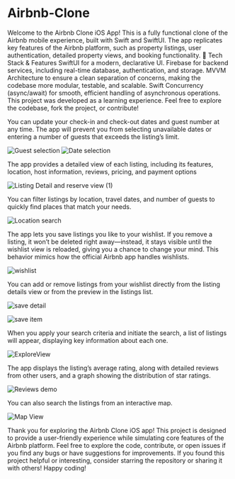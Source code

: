 # Airbnb-Clone
 Welcome to the Airbnb Clone iOS App! This is a fully functional clone of the Airbnb mobile experience, built with Swift and SwiftUI. The app replicates key features of the Airbnb platform, such as property listings, user authentication, detailed property views, and booking functionality.
🔧 Tech Stack & Features
SwiftUI for a modern, declarative UI.
Firebase for backend services, including real-time database, authentication, and storage.
MVVM Architecture to ensure a clean separation of concerns, making the codebase more modular, testable, and scalable.
Swift Concurrency (async/await) for smooth, efficient handling of asynchronous operations.
This project was developed as a learning experience. Feel free to explore the codebase, fork the project, or contribute!


You can update your check-in and check-out dates and guest number at any time. The app will prevent you from selecting unavailable dates or entering a number of guests that exceeds the listing’s limit.

![Guest selection](https://github.com/user-attachments/assets/77663e85-4ce9-4247-bfc6-3f0557358b03)
![Date selection](https://github.com/user-attachments/assets/cd67e3b3-4bf4-4f93-93ce-69efea3ad634)




The app provides a detailed view of each listing, including its features, location, host information, reviews, pricing, and payment options

![Listing Detail and reserve view (1)](https://github.com/user-attachments/assets/e47dc88d-6194-470f-9b27-0aa3a20ee6e3)



You can filter listings by location, travel dates, and number of guests to quickly find places that match your needs.

![Location search](https://github.com/user-attachments/assets/5c5072fe-d31a-4caa-8e36-22a72b5f29cf)



The app lets you save listings you like to your wishlist. If you remove a listing, it won’t be deleted right away—instead, it stays visible until the wishlist view is reloaded, giving you a chance to change your mind. This behavior mimics how the official Airbnb app handles wishlists.

![wishlist](https://github.com/user-attachments/assets/0fb6ab4c-991a-444e-b470-9b1aefcd6d24)


You can add or remove listings from your wishlist directly from the listing details view or from the preview in the listings list.


![save detail](https://github.com/user-attachments/assets/456cebab-08f7-4803-808d-92d8d7e052e7)


![save item](https://github.com/user-attachments/assets/3b7a035c-800d-4d14-a81a-582c19602e7b)


When you apply your search criteria and initiate the search, a list of listings will appear, displaying key information about each one.


![ExploreView](https://github.com/user-attachments/assets/319908b0-58dd-4bd4-b904-9a8ce34f6425)



The app displays the listing’s average rating, along with detailed reviews from other users, and a graph showing the distribution of star ratings.


![Reviews demo](https://github.com/user-attachments/assets/d96d3c8c-d80d-40e1-88cc-4e5ac648eda6)


You can also search the listings from an interactive map.


![Map View](https://github.com/user-attachments/assets/4e8fbd5d-f05c-4b8a-8e90-87fbdc781427)


Thank you for exploring the Airbnb Clone iOS app! This project is designed to provide a user-friendly experience while simulating core features of the Airbnb platform.
Feel free to explore the code, contribute, or open issues if you find any bugs or have suggestions for improvements. If you found this project helpful or interesting, consider starring the repository or sharing it with others!
Happy coding!


